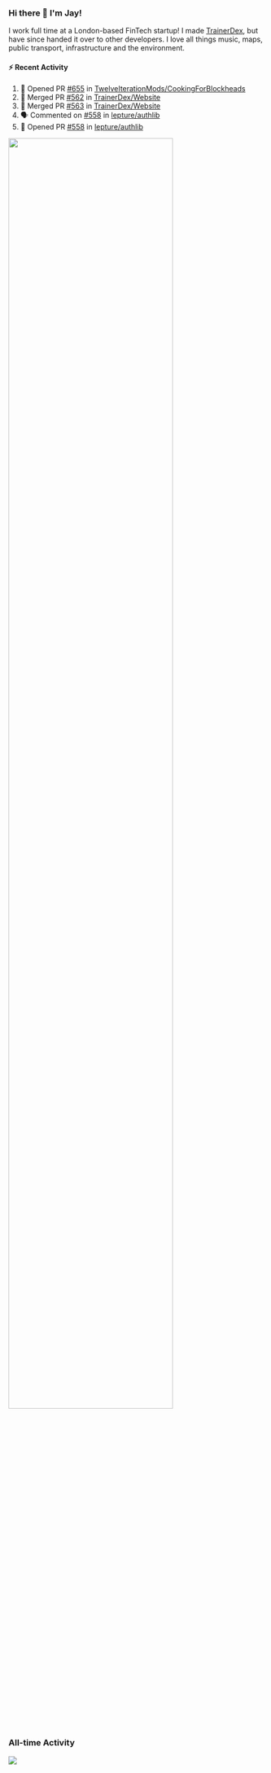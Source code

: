 ### Hi there 👋 I'm Jay!
I work full time at a London-based FinTech startup! I made [TrainerDex](https://www.github.com/TrainerDex), but have since handed it over to other developers. I love all things music, maps, public transport, infrastructure and the environment.

#### :zap: Recent Activity
<!--START_SECTION:activity-->
1. 💪 Opened PR [#655](https://github.com/TwelveIterationMods/CookingForBlockheads/pull/655) in [TwelveIterationMods/CookingForBlockheads](https://github.com/TwelveIterationMods/CookingForBlockheads)
2. 🎉 Merged PR [#562](https://github.com/TrainerDex/Website/pull/562) in [TrainerDex/Website](https://github.com/TrainerDex/Website)
3. 🎉 Merged PR [#563](https://github.com/TrainerDex/Website/pull/563) in [TrainerDex/Website](https://github.com/TrainerDex/Website)
4. 🗣 Commented on [#558](https://github.com/lepture/authlib/issues/558) in [lepture/authlib](https://github.com/lepture/authlib)
5. 💪 Opened PR [#558](https://github.com/lepture/authlib/pull/558) in [lepture/authlib](https://github.com/lepture/authlib)
<!--END_SECTION:activity-->

[<img src="https://wakatime.com/share/@TurnrDev/4142a9ac-7325-4d2f-a2bb-ec199b5c798c.svg" width="80%" />](https://wakatime.com/@TurnrDev)  


### All-time Activity
[<img src="https://github-readme-stats.vercel.app/api/wakatime?username=TurnrDev&layout=compact" />](https://wakatime.com/@TurnrDev)

